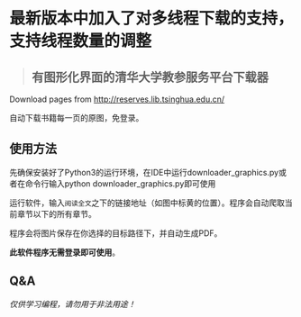 # 最新版本中加入了对多线程下载的支持，支持线程数量的调整
> ## 有图形化界面的清华大学教参服务平台下载器

Download pages from http://reserves.lib.tsinghua.edu.cn/

自动下载书籍每一页的原图，免登录。
## 使用方法

先确保安装好了Python3的运行环境，在IDE中运行downloader_graphics.py或者在命令行输入python downloader_graphics.py即可使用

运行软件，输入`阅读全文`之下的链接地址（如图中标黄的位置）。程序会自动爬取当前章节以下的所有章节。

程序会将图片保存在你选择的目标路径下，并自动生成PDF。

**此软件程序无需登录即可使用**。

## Q&A

*仅供学习编程，请勿用于非法用途！*
